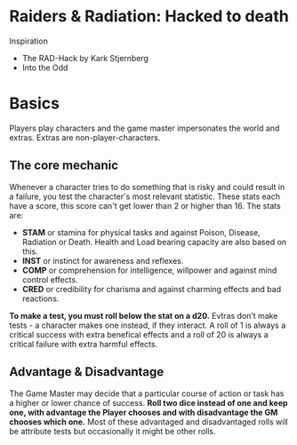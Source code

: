 

# Raiders & Radiation: Hacked to death

Inspiration

- The RAD-Hack by Kark Stjernberg
- Into the Odd

# Basics

<!--What is this game-->

Players play characters and the game master impersonates the world and extras. Extras are non-player-characters.

## The core mechanic

Whenever a character tries to do something that is risky and could result in a failure, you test the character's most relevant statistic. These stats each have a score, this score can't get lower than 2 or higher than 16. The stats are:

- **STAM** or stamina for physical tasks and against Poison, Disease, Radiation or Death. Health and Load bearing capacity are also based on this.
- **INST** or instinct for awareness and reflexes.
- **COMP** or comprehension for intelligence, willpower and against mind control effects.
- **CRED** or credibility for charisma and against charming effects and bad reactions.

**To make a test, you must roll below the stat on a d20.** Evtras don’t make tests - a character makes one instead, if they interact. A roll of 1 is always a critical success with extra benefical effects and a roll of 20 is always a critical failure with extra harmful effects.

## Advantage & Disadvantage

The Game Master may decide that a particular course of action or task has a higher or lower chance of success. **Roll two dice instead of one and keep one, with advantage the Player chooses and with disadvantage the GM chooses which one.** Most of these advantaged and disadvantaged rolls will be attribute tests but occasionally it might be other rolls.
